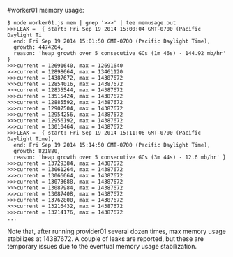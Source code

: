 #worker01 memory usage:

```
$ node worker01.js mem | grep '>>>' | tee memusage.out
>>>LEAK =  { start: Fri Sep 19 2014 15:00:04 GMT-0700 (Pacific Daylight Ti
  end: Fri Sep 19 2014 15:01:50 GMT-0700 (Pacific Daylight Time),
  growth: 4474264,
  reason: 'heap growth over 5 consecutive GCs (1m 46s) - 144.92 mb/hr' }
>>>current = 12691640, max = 12691640
>>>current = 12898664, max = 13461120
>>>current = 14387672, max = 14387672
>>>current = 12854016, max = 14387672
>>>current = 12835544, max = 14387672
>>>current = 13515424, max = 14387672
>>>current = 12885592, max = 14387672
>>>current = 12907504, max = 14387672
>>>current = 12954256, max = 14387672
>>>current = 12956192, max = 14387672
>>>current = 13010464, max = 14387672
>>>LEAK =  { start: Fri Sep 19 2014 15:11:06 GMT-0700 (Pacific Daylight Time),
  end: Fri Sep 19 2014 15:14:50 GMT-0700 (Pacific Daylight Time),
  growth: 821880,
  reason: 'heap growth over 5 consecutive GCs (3m 44s) - 12.6 mb/hr' }
>>>current = 13729384, max = 14387672
>>>current = 13061264, max = 14387672
>>>current = 13066664, max = 14387672
>>>current = 13073688, max = 14387672
>>>current = 13087984, max = 14387672
>>>current = 13087408, max = 14387672
>>>current = 13762800, max = 14387672
>>>current = 13216432, max = 14387672
>>>current = 13214176, max = 14387672
...
```

Note that, after running provider01 several dozen times, max memory usage stabilizes at 14387672.
A couple of leaks are reported, but these are temporary issues due to the eventual memory
usage stabilization.
